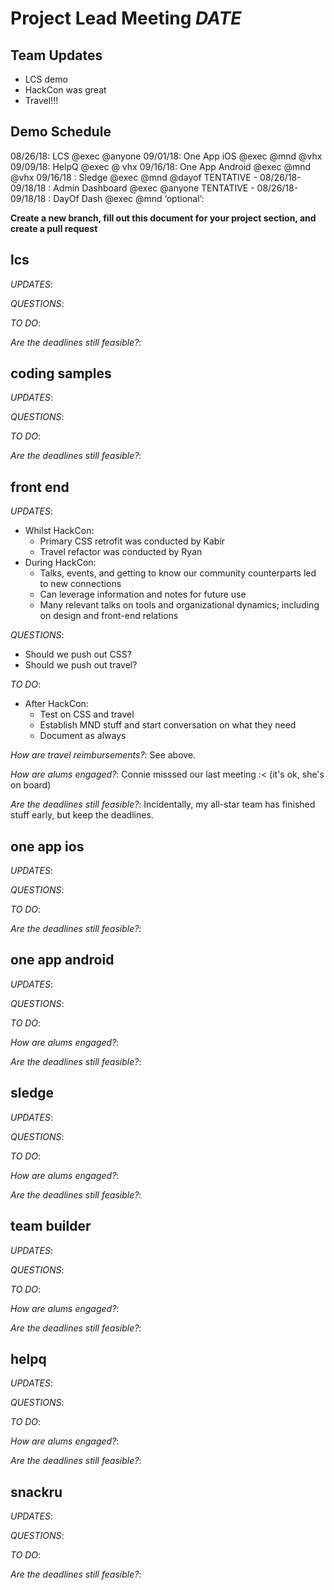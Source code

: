# Project Lead Meeting *DATE*
## Team Updates

- LCS demo
- HackCon was great
- Travel!!!

## Demo Schedule

08/26/18: LCS @exec @anyone
09/01/18: One App iOS @exec @mnd @vhx
09/09/18: HelpQ @exec @ vhx
09/16/18: One App Android @exec @mnd @vhx
09/16/18 : Sledge @exec @mnd @dayof
TENTATIVE - 08/26/18-09/18/18 : Admin Dashboard @exec @anyone
TENTATIVE - 08/26/18-09/18/18 : DayOf Dash @exec @mnd  ‘optional’: 

**Create a new branch, fill out this document for your project section, and create a pull request**

## lcs

_UPDATES_:

_QUESTIONS_:

_TO DO_:

_Are the deadlines still feasible?_:

## coding samples

_UPDATES_:

_QUESTIONS_:

_TO DO_:

_Are the deadlines still feasible?_:

## front end

_UPDATES_:

- Whilst HackCon:
  - Primary CSS retrofit was conducted by Kabir
  - Travel refactor was conducted by Ryan
- During HackCon:
  - Talks, events, and getting to know our community counterparts led to new connections
  - Can leverage information and notes for future use
  - Many relevant talks on tools and organizational dynamics; including on design and front-end relations

_QUESTIONS_:
- Should we push out CSS?
- Should we push out travel?

_TO DO_:
- After HackCon:
  - Test on CSS and travel
  - Establish MND stuff and start conversation on what they need
  - Document as always

_How are travel reimbursements?_:
See above.

_How are alums engaged?_:
Connie misssed our last meeting :<  (it's ok, she's on board)

_Are the deadlines still feasible?_:
Incidentally, my all-star team has finished stuff early, but keep the deadlines.

## one app ios

_UPDATES_:

_QUESTIONS_:

_TO DO_:

_Are the deadlines still feasible?_:


## one app android

_UPDATES_:

_QUESTIONS_:

_TO DO_:

_How are alums engaged?_:

_Are the deadlines still feasible?_:

## sledge

_UPDATES_:

_QUESTIONS_:

_TO DO_:

_How are alums engaged?_:

_Are the deadlines still feasible?_:

## team builder

_UPDATES_:

_QUESTIONS_:

_TO DO_:

_How are alums engaged?_:

_Are the deadlines still feasible?_:

## helpq

_UPDATES_:

_QUESTIONS_:

_TO DO_:

_How are alums engaged?_:

_Are the deadlines still feasible?_:

## snackru

_UPDATES_:

_QUESTIONS_:

_TO DO_:

_Are the deadlines still feasible?_:

